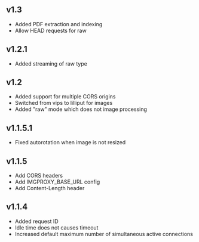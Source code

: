 ## v1.3

- Added PDF extraction and indexing
- Allow HEAD requests for raw

## v1.2.1

- Added streaming of raw type

## v1.2

- Added support for multiple CORS origins
- Switched from vips to lilliput for images
- Added "raw" mode which does not image processing

## v1.1.5.1

- Fixed autorotation when image is not resized

## v1.1.5

- Add CORS headers
- Add IMGPROXY_BASE_URL config
- Add Content-Length header

## v1.1.4

- Added request ID
- Idle time does not causes timeout
- Increased default maximum number of simultaneous active connections

